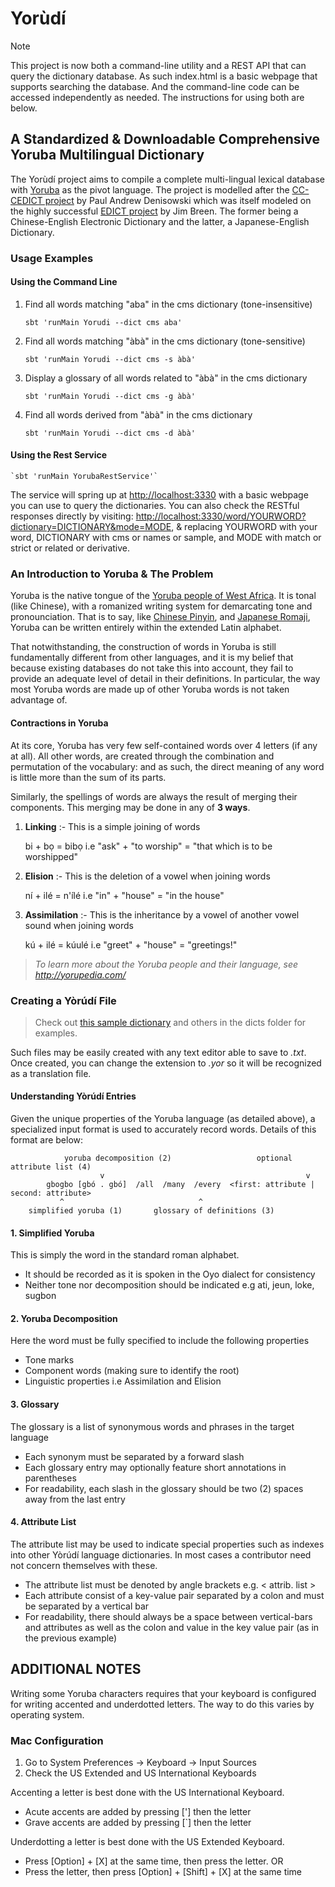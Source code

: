 # Yorùdí

> [!NOTE]
> This project is now both a command-line utility and a REST API that can query
> the dictionary database. As such index.html is a basic webpage that supports
> searching the database. And the command-line code can be accessed independently
> as needed. The instructions for using both are below.

## A Standardized & Downloadable Comprehensive Yoruba Multilingual Dictionary

The Yorùdí project aims to compile a complete multi-lingual lexical database
with [Yoruba](http://en.wikipedia.org/wiki/Yoruba_language)  as the pivot language.
The project is modelled after the [CC-CEDICT project](http://cc-cedict.org/wiki/)
by Paul Andrew Denisowski which was itself modeled on the highly successful
[EDICT project](http://www.csse.monash.edu.au/~jwb/edict.html) by Jim Breen. The
former being a Chinese-English Electronic Dictionary and the latter, a Japanese-English
Dictionary.

### Usage Examples

#### Using the Command Line

1. Find all words matching "aba" in the cms dictionary (tone-insensitive)

    `sbt 'runMain Yorudi --dict cms aba'`

2. Find all words matching "àbà" in the cms dictionary (tone-sensitive)

    `sbt 'runMain Yorudi --dict cms -s àbà'`

3. Display a glossary of all words related to "àbà" in the cms dictionary

    `sbt 'runMain Yorudi --dict cms -g àbà'`

4. Find all words derived from "àbà" in the cms dictionary

    `sbt 'runMain Yorudi --dict cms -d àbà'`

#### Using the Rest Service

    `sbt 'runMain YorubaRestService'`

The service will spring up at <http://localhost:3330> with a basic webpage you can
use to query the dictionaries. You can also check the RESTful responses directly
by visiting: <http://localhost:3330/word/YOURWORD?dictionary=DICTIONARY&mode=MODE>,
& replacing YOURWORD with your word, DICTIONARY with cms or names or sample, and
MODE with match or strict or related or derivative.

### An Introduction to Yoruba & The Problem

Yoruba is the native tongue of the [Yoruba people of West Africa](http://en.wikipedia.org/wiki/Yoruba_people).
It is tonal (like Chinese), with a romanized writing system for demarcating tone
and pronounciation. That is to say, like [Chinese Pinyin](http://en.wikipedia.org/wiki/Pinyin),
and [Japanese Romaji](https://en.wikipedia.org/wiki/Romanization_of_Japanese), Yoruba
can be written entirely within the extended Latin alphabet.

That notwithstanding, the construction of words in Yoruba is still fundamentally
different from other languages, and it is my belief that because existing
databases do not take this into account, they fail to provide an adequate
level of detail in their definitions. In particular, the way most Yoruba
words are made up of other Yoruba words is not taken advantage of.

#### Contractions in Yoruba

At its core, Yoruba has very few self-contained words over 4 letters (if any at all).
All other words, are created through the combination and permutation of the vocabulary:
and as such, the direct meaning of any word is little more than the sum of its parts.

Similarly, the spellings of words are always the result of merging their components.
This merging may be done in any of **3 ways**.

1. **Linking** :- This is a simple joining of words

    bi + bọ = bibọ i.e "ask" + "to worship" = "that which is to be worshipped"

2. **Elision** :- This is the deletion of a vowel when joining words

    ní + ilé = n'ílé i.e "in" + "house" = "in the house"

3. **Assimilation** :- This is the inheritance by a vowel of another vowel sound
when joining words

    kú + ilé = kúulé i.e "greet" + "house" = "greetings!"

> _To learn more about the Yoruba people and their language, see <http://yorupedia.com/>_

### Creating a Yòrúdí File

> Check out [this sample dictionary](https://github.com/mabogunje/yorudi/blob/master/dicts/sample.yor)
and others in the dicts folder for examples.

Such files may be easily created with any text editor able to save to _.txt_.
Once created, you can change the extension to _.yor_ so it will be recognized as
a translation file.

#### Understanding Yòrúdí Entries

Given the unique properties of the Yoruba language (as detailed above), a specialized
input format is used to accurately record words. Details of this format are below:

                yoruba decomposition (2)                   optional attribute list (4)
                        v                                             v
            gbogbo [gbó . gbó]  /all  /many  /every  <first: attribute | second: attribute>
               ^                              ^                       
        simplified yoruba (1)       glossary of definitions (3)

#### 1. Simplified Yoruba 

This is simply the word in the standard roman alphabet.

+ It should be recorded as it is spoken in the Oyo dialect for consistency
+ Neither tone nor decomposition should be indicated e.g ati, jeun, loke, sugbon

#### 2. Yoruba Decomposition

Here the word must be fully specified to include the following properties

+ Tone marks
+ Component words (making sure to identify the root)
+ Linguistic properties i.e  Assimilation and Elision

#### 3. Glossary

The glossary is a list of synonymous words and phrases in the target language

+ Each synonym must be separated by a forward slash
+ Each glossary entry may optionally feature short annotations in parentheses
+ For readability, each slash in the glossary should be two (2) spaces away from
the last entry

#### 4. Attribute List

The attribute list may be used to indicate special properties such as indexes
into other Yòrúdí language dictionaries.  In most cases a contributor need not
concern themselves with these.

+ The attribute list must be denoted by angle brackets e.g. < attrib. list >
+ Each attribute consist of a key-value pair separated by a colon and must be
separated by a vertical bar
+ For readability, there should always be a space between vertical-bars and attributes
as well as the colon and value in the key value pair (as in the previous example)

## ADDITIONAL NOTES

Writing some Yoruba characters requires that your keyboard is configured for writing
accented and underdotted letters. The way to do this varies by operating system.

### Mac Configuration

1. Go to System Preferences -> Keyboard -> Input Sources
2. Check the US Extended and US International Keyboards

Accenting a letter is best done with the US International Keyboard. 

* Acute accents are added by pressing ['] then the letter
* Grave accents are added by pressing [`] then the letter

Underdotting a letter is best done with the US Extended Keyboard.
* Press [Option] + [X] at the same time, then press the letter. 
                      OR
* Press the letter, then press [Option] + [Shift] + [X] at the same time
